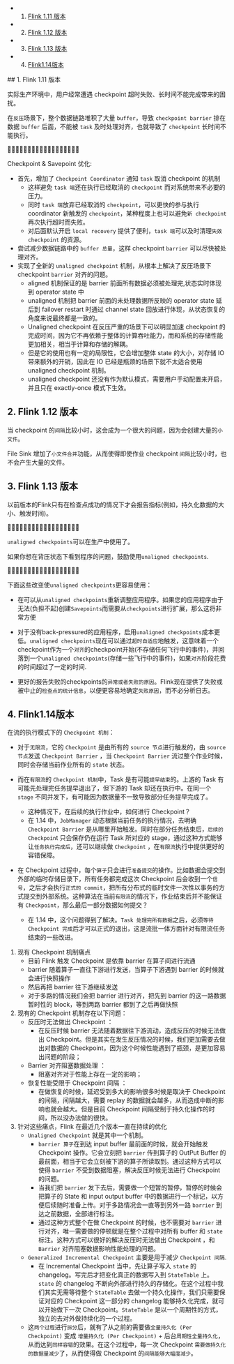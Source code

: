 <!-- vscode-markdown-toc -->
* 1. [Flink 1.11 版本](#Flink1.11)
* 2. [Flink 1.12 版本](#Flink1.12)
* 3. [Flink 1.13 版本](#Flink1.13)
* 4. [Flink1.14版本](#Flink1.14)

<!-- vscode-markdown-toc-config
	numbering=true
	autoSave=true
	/vscode-markdown-toc-config -->
<!-- /vscode-markdown-toc -->##  1. <a name='Flink1.11'></a>Flink 1.11 版本

实际生产环境中，用户经常遭遇 checkpoint 超时失败、长时间不能完成带来的困扰。

在`反压`场景下，整个数据链路堆积了大量 `buffer`，导致 `checkpoint barrier` 排在数据 `buffer` 后面，不能被 `task` 及时处理对齐，也就导致了 `checkpoint` 长时间不能执行。

🍉🍉🍉🍉🍉🍉🍉🍉🍉🍉🍉🍉🍉🍉🍉🍉🍉🍉

Checkpoint & Savepoint 优化:

- 首先，增加了 `Checkpoint Coordinator` 通知 `task` 取消 checkpoint 的机制
  - 这样避免 `task 端`还在执行已经取消的 `checkpoint` 而对系统带来不必要的压力。
  - 同时 `task 端`放弃已经取消的 `checkpoint`，可以更快的参与执行 coordinator 新触发的 `checkpoint`，某种程度上也可以避免`新 checkpoint` 再次执行超时而失败。
  - 对后面默认开启 `local recovery` 提供了便利，`task 端`可以及时清理`失效 checkpoint` 的资源。
- 尝试减少数据链路中的 `buffer 总量`，这样 checkpoint `barrier` 可以尽快被处理对齐。
- 实现了全新的 `unaligned checkpoint` 机制，从根本上解决了反压场景下 checkpoint `barrier` 对齐的问题。
  - aligned 机制保证的是 barrier 前面所有数据必须被处理完,状态实时体现到 operator state 中
  - unaligned 机制把 barrier 前面的未处理数据所反映的 operator state 延后到 failover restart 时通过 channel state 回放进行体现，从状态恢复的角度来说最终都是一致的。
  - Unaligned checkpoint 在反压严重的场景下可以明显加速 checkpoint 的完成时间，因为它不再依赖于整体的计算吞吐能力，而和系统的存储性能更加相关，相当于计算和存储的解耦。
  - 但是它的使用也有一定的局限性，它会增加整体 state 的大小，对存储 IO 带来额外的开销，因此在 IO 已经是瓶颈的场景下就不太适合使用 unaligned checkpoint 机制。
  - unaligned checkpoint 还没有作为默认模式，需要用户手动配置来开启，并且只在 exactly-once 模式下生效。

##  2. <a name='Flink1.12'></a>Flink 1.12 版本

当 checkpoint 的`间隔`比较小时，这会成为一个很大的问题，因为会创建大量的`小文件`。

File Sink 增加了`小文件合并`功能，从而使得即使作业 checkpoint `间隔`比较小时，也不会产生大量的文件。

##  3. <a name='Flink1.13'></a>Flink 1.13 版本

以前版本的Flink只有在检查点成功的情况下才会报告指标(例如，持久化数据的大小、触发时间)。

🍉🍉🍉🍉🍉🍉🍉🍉🍉🍉🍉🍉🍉🍉🍉🍉🍉🍉

`unaligned checkpoints`可以在生产中使用了。

如果你想在背压状态下看到程序的问题，鼓励使用`unaligned checkpoints`.

🍉🍉🍉🍉🍉🍉🍉🍉🍉🍉🍉🍉🍉🍉🍉🍉🍉🍉

下面这些改变使`unaligned checkpoints`更容易使用：

- 在可以从`unaligned checkpoints`重新调整应用程序。如果您的应用程序由于无法(负担不起)创建`Savepoints`而需要从`checkpoints`进行扩展，那么这将非常方便

- 对于没有back-pressured的应用程序，启用`unaligned checkpoints`成本更低。`unaligned checkpoints`现在可以通过`超时自适应`地触发，这意味着一个checkpoint作为一个`对齐`的checkpoint开始(不存储任何飞行中的事件)，并回落到一个`unaligned checkpoints`(存储一些飞行中的事件)，如果`对齐`阶段花费的时间超过了一定的时间.

- 更好的报告失败的checkpoints的`异常或者失败的原因`。Flink现在提供了失败或被中止的`检查点的统计信息`，以便更容易地确定`失败原因`，而不必分析日志。

##  4. <a name='Flink1.14'></a>Flink1.14版本

在流的执行模式下的 `Checkpoint 机制`：

- 对于`无限流`，它的 `Checkpoint` 是由所有的 `source 节点`进行触发的，由 `source 节点`发送 `Checkpoint Barrier` ，当 `Checkpoint Barrier` 流过整个作业时候，同时会存储当前作业所有的 `state` 状态。

- 而在`有限流`的 `Checkpoint 机制`中，Task 是有可能`提早结束`的。上游的 Task 有可能先处理完任务提早退出了，但下游的 Task 却还在执行中。在同一个 `stage` 不同并发下，有可能因为数据量不一致导致部分任务提早完成了。
  
  - 这种情况下，在后续的执行作业中，如何进行 Checkpoint？
  - 在 1.14 中，`JobManager` 动态根据当前任务的执行情况，去明确 `Checkpoint Barrier` 是从哪里开始触发。同时在部分任务结束后，`后续的 Checkpoin`t 只会保存仍在运行 Task 所对应的 stage，通过这种方式能够让`任务执行完成后`，还可以继续做 `Checkpoint` ，在`有限流`执行中提供更好的容错保障。
  
- 在 Checkpoint 过程中，每个`算子`只会进行`准备提交`的操作。比如数据会提交到外部的临时存储目录下，所有任务都完成这次 Checkpoint 后会收到一个`信号`，之后才会执行`正式的 commit`，把所有分布式的临时文件一次性以事务的方式提交到外部系统。这种算法在当前`有限流`的情况下，作业结束后并不能保证有 `Checkpoint`，那么最后一部分数据如何提交？
  - 在 1.14 中，这个问题得到了解决。`Task 处理完所有数据`之后，必须`等待 Checkpoint 完成`后才可以正式的退出，这是流批一体方面针对有限流任务结束的一些改进。

1. 现有 Checkpoint 机制痛点
   - 目前 Flink 触发 Checkpoint 是依靠 barrier 在算子间进行流通
   - barrier 随着算子一直往下游进行发送，当算子下游遇到 barrier 的时候就会进行快照操作
   - 然后再把 barrier 往下游继续发送
   - 对于多路的情况我们会把 barrier 进行对齐，把先到 barrier 的这一路数据暂时性的 block，等到两路 barrier 都到了之后再做快照
2. 现有的 Checkpoint 机制存在以下问题：
   - 反压时无法做出 Checkpoint ：
     - 在反压时候 barrier 无法随着数据往下游流动，造成反压的时候无法做出 Checkpoint。但是其实在发生反压情况的时候，我们更加需要去做出对数据的 Checkpoint，因为这个时候性能遇到了瓶颈，是更加容易出问题的阶段；
   - Barrier 对齐阻塞数据处理 ：
     - 阻塞对齐对于性能上存在一定的影响；
   - 恢复性能受限于 Checkpoint 间隔 ：
     - 在做恢复的时候，延迟受到多大的影响很多时候是取决于 Checkpoint 的间隔，间隔越大，需要 replay 的数据就会越多，从而造成中断的影响也就会越大。但是目前 Checkpoint 间隔受制于持久化操作的时间，所以没办法做的很快。
3. 针对这些痛点，Flink 在最近几个版本一直在持续的优化
   - `Unaligned Checkpoint` 就是其中一个机制。
     - `barrier 算子`在到达 input buffer 最前面的时候，就会开始触发 Checkpoint 操作。它会立刻把 `barrier` 传到算子的 OutPut Buffer 的最前面，相当于它会立刻被下游的算子所读取到。通过这种方式可以使得 `barrier` 不受到数据阻塞，解决反压时候无法进行 Checkpoint 的问题。
     - 当我们把 `barrier` 发下去后，需要做一个短暂的暂停，暂停的时候会把算子的 State 和 input output buffer 中的数据进行一个标记，以方便后续随时准备上传。对于多路情况会一直等到另外一路 `barrier` 到达之前数据，全部进行标注。
     - 通过这种方式整个在做 Checkpoint 的时候，也不需要对 `barrier` 进行对齐，唯一需要做的停顿就是在整个过程中对所有 buffer 和 `state` 标注。这种方式可以很好的解决反压时无法做出 Checkpoint ，和 `Barrier` 对齐阻塞数据影响性能处理的问题。
   - `Generalized Incremental Checkpoint` 主要是用于减少 `Checkpoint 间隔`.
     - 在 Incremental Checkpoint 当中，先让算子写入 `state` 的 changelog。写完后才把变化真正的数据写入到 `StateTable` 上。`state` 的 changelog 不断向外部进行持久的存储化。在这个过程中我们其实无需等待整个 `StateTable` 去做一个持久化操作，我们只需要保证对应的 Checkpoint 这一部分的 changelog 能够持久化完成，就可以开始做下一次 Checkpoint。`StateTable` 是以一个周期性的方式，独立的去对外做持续化的一个过程。
   - 这`两个过程`进行`拆分`后，就有了从之前的需要做`全量持久化 (Per Checkpoint)` 变成 `增量持久化 (Per Checkpoint)` + 后台`周期性全量持久化`，从而达到`同样容错`的效果。在这个过程中，每一次 Checkpoint `需要做持久化的数据量减少`了，从而使得做 Checkpoint 的`间隔能够大幅度减少`。